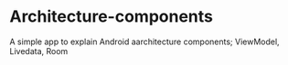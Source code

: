 # Architecture-components
A simple app to explain Android aarchitecture components; ViewModel, Livedata, Room
